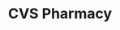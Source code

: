 ---
title: "CVS Pharmacy"
url: /virginia-beach/cvs-pharmacy-independence-boulevard/
shop: chemist
---